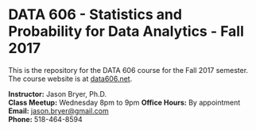 # DATA 606 - Statistics and Probability for Data Analytics - Fall 2017

This is the repository for the DATA 606 course for the Fall 2017 semester. The course website is at [data606.net](http://data606.net).

**Instructor:** Jason Bryer, Ph.D.  
**Class Meetup:** Wednesday 8pm to 9pm 
**Office Hours:** By appointment  
**Email:** <a href="mailto:jason.bryer@gmail.com?Subject=DATA606">jason.bryer@gmail.com</a>    
**Phone:** 518-464-8594  
